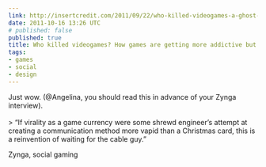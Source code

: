 ```yaml
---
link: http://insertcredit.com/2011/09/22/who-killed-videogames-a-ghost-story/
date: 2011-10-16 13:26 UTC
# published: false
published: true
title: Who killed videogames? How games are getting more addictive but not fun
tags:
- games
- social
- design
---
```


Just wow. (@Angelina, you should read this in advance of your Zynga interview). <br><br>> “If virality as a game currency were some shrewd engineer’s attempt at creating a communication method more vapid than a Christmas card, this is a reinvention of waiting for the cable guy.”

Zynga, social gaming

